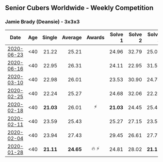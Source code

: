 ## Senior Cubers Worldwide - Weekly Competition
### Jamie Brady (Deansie) - 3x3x3

| Date | Age | Single | Average | Awards | Solve 1 | Solve 2 | Solve 3 | Solve 4 | Solve 5 | Video |
| :--: | :--: | --: | --: | :--: | --: | --: | --: | --: | --: | :-- |
| [2020-06-23](../../results/333/2020-06-23.md) | <40 | 21.22 | 25.21 |  | 24.96 | 32.79 | 25.07 | 25.60 | 21.22 | [Link](https://www.facebook.com/events/722150235200875/permalink/726185618130670/) |
| [2020-06-16](../../results/333/2020-06-16.md) | <40 | 22.95 | 26.31 |  | 24.11 | 22.95 | 31.52 | 28.45 | 26.37 | [Link](https://www.facebook.com/events/604103587178706/permalink/607345353521196/) |
| [2020-03-10](../../results/333/2020-03-10.md) | <40 | 22.98 | 26.01 |  | 23.53 | 30.90 | 24.74 | 29.76 | 22.98 | [Link](https://www.facebook.com/events/164742401163863/permalink/166786534292783/) |
| [2020-02-25](../../results/333/2020-02-25.md) | <40 | 22.24 | 25.27 |  | 24.68 | 32.06 | 22.24 | 26.52 | 24.61 | [Link](https://www.facebook.com/events/196320811461109/permalink/197575774668946/) |
| [2020-02-18](../../results/333/2020-02-18.md) | <40 | **21.03** | 26.01 | ⚡ | **21.03** | 24.45 | 25.40 | 28.19 | 29.20 | [Link](https://www.facebook.com/events/2558750947697073/permalink/2564590157113152/) |
| [2020-02-11](../../results/333/2020-02-11.md) | <40 | 23.59 | 25.43 |  | 25.27 | 27.15 | 23.59 | 24.51 | 26.51 | [Link](https://www.facebook.com/events/616423959107229/permalink/617932848956340/) |
| [2020-02-04](../../results/333/2020-02-04.md) | <40 | 23.94 | 27.43 |  | 29.45 | 26.61 | 27.72 | 23.94 | 27.95 | [Link](https://www.facebook.com/groups/1604105099735401/permalink/2138217702990802/) |
| [2020-01-28](../../results/333/2020-01-28.md) | <40 | **21.11** | **24.65** | 🔥 ⚡ | 24.81 | 28.02 | **21.11** | - | - | [Link](https://www.facebook.com/Magnacube.askme/videos/1047021635647834/) |


<!-- Global site tag (gtag.js) - Google Analytics -->
<script async src="https://www.googletagmanager.com/gtag/js?id=UA-86348435-3"></script>
<script>window.dataLayer = window.dataLayer || []; function gtag() {dataLayer.push(arguments);} gtag('js', new Date()); gtag('config', 'UA-86348435-3');</script>
